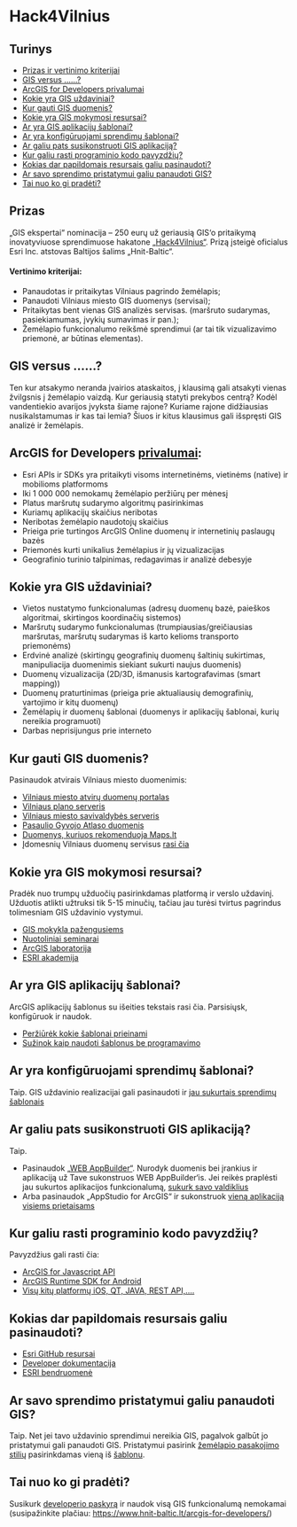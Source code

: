 # Hack4Vilnius

## Turinys

- [Prizas ir vertinimo kriterijai](#prizas)
- [GIS versus ......?](#gis-versus-)
- [ArcGIS for Developers privalumai](#arcgis-for-developers-privalumai)
- [Kokie yra GIS uždaviniai?](#kokie-yra-gis-uždaviniai)
- [Kur gauti GIS duomenis?](#kur-gauti-gis-duomenis)
- [Kokie yra GIS mokymosi resursai?](#kokie-yra-gis-mokymosi-resursai)
- [Ar yra GIS aplikacijų šablonai?](#ar-yra-gis-aplikacijų-šablonai)
- [Ar yra konfigūruojami sprendimų šablonai?](#ar-yra-konfigūruojami-sprendimų-šablonai)
- [Ar galiu pats susikonstruoti GIS aplikaciją?](#ar-galiu-pats-susikonstruoti-gis-aplikaciją)
- [Kur galiu rasti programinio kodo pavyzdžių?](#kur-galiu-rasti-programinio-kodo-pavyzdžių)
- [Kokias dar papildomais resursais galiu pasinaudoti?](#kokias-dar-papildomais-resursais-galiu-pasinaudoti)
- [Ar savo sprendimo pristatymui galiu panaudoti GIS?](#ar-savo-sprendimo-pristatymui-galiu-panaudoti-gis)
- [Tai nuo ko gi pradėti?](#tai-nuo-ko-gi-pradėti)

## Prizas

„GIS ekspertai“ nominacija – 250 eurų už geriausią GIS‘o pritaikymą inovatyviuose sprendimuose hakatone [„Hack4Vilnius“](www.hack4vilnius.lt). Prizą įsteigė oficialus Esri Inc. atstovas Baltijos šalims „Hnit-Baltic“.

#### Vertinimo kriterijai: 
*	Panaudotas ir pritaikytas Vilniaus pagrindo žemėlapis; 
*	Panaudoti Vilniaus miesto GIS duomenys (servisai);
*	Pritaikytas bent vienas GIS analizės servisas. (maršruto sudarymas, pasiekiamumas, įvykių sumavimas ir pan.);
*	Žemėlapio funkcionalumo reikšmė sprendimui (ar tai tik vizualizavimo priemonė, ar būtinas elementas).

## GIS versus ......?
Ten kur atsakymo neranda įvairios ataskaitos, į klausimą gali atsakyti vienas žvilgsnis į žemėlapio vaizdą. Kur geriausią statyti prekybos centrą? Kodėl vandentiekio avarijos įvyksta šiame rajone? Kuriame rajone didžiausias nusikalstamumas ir kas tai lemia? Šiuos ir kitus klausimus gali išspręsti GIS analizė ir žemėlapis.

## ArcGIS for Developers [privalumai](https://bit.ly/2noiFHZ):
*	Esri APIs ir SDKs yra pritaikyti visoms internetinėms, vietinėms (native) ir mobilioms platformoms
*	Iki 1 000 000 nemokamų žemėlapio peržiūrų per mėnesį 
*	Platus maršrutų sudarymo algoritmų pasirinkimas
*	Kuriamų aplikacijų skaičius neribotas
*	Neribotas žemėlapio naudotojų skaičius
*	Prieiga prie turtingos ArcGIS Online duomenų ir internetinių paslaugų bazės
*	Priemonės kurti unikalius žemėlapius ir jų vizualizacijas
*	Geografinio turinio talpinimas, redagavimas ir analizė debesyje
 
## Kokie yra GIS uždaviniai?
*	Vietos nustatymo funkcionalumas (adresų duomenų bazė, paieškos algoritmai, skirtingos koordinačių sistemos)
*	Maršrutų sudarymo funkcionalumas (trumpiausias/greičiausias maršrutas, maršrutų sudarymas iš karto kelioms transporto priemonėms)
*	Erdvinė analizė (skirtingų geografinių duomenų šaltinių sukirtimas, manipuliacija duomenimis siekiant sukurti naujus duomenis)
*	Duomenų vizualizacija (2D/3D, išmanusis kartografavimas (smart mapping))
*	Duomenų praturtinimas (prieiga prie aktualiausių demografinių, vartojimo ir kitų duomenų)
*	Žemėlapių ir duomenų šablonai (duomenys ir aplikacijų šablonai, kurių nereikia programuoti) 
*	Darbas neprisijungus prie interneto

## Kur gauti GIS duomenis?
Pasinaudok atvirais Vilniaus miesto duomenimis:
*	[Vilniaus miesto atvirų duomenų portalas](https://data-vplanas.opendata.arcgis.com)
*	[Vilniaus plano serveris](https://zemelapiai.vplanas.lt/arcgis/rest/services) 
*	[Vilniaus miesto savivaldybės serveris](https://atviras.vplanas.lt/arcgis/rest/services)
*	[Pasaulio Gyvojo Atlaso duomenis](https://livingatlas.arcgis.com/en/browse/#d=1)
*	[Duomenys, kuriuos rekomenduoja Maps.lt](http://mapslt.maps.arcgis.com/home/index.html) 
*	Įdomesnių Vilniaus duomenų servisus [rasi čia](http://github.com/HNIT-Baltic/Hack4Vilnius/tree/master/%C4%AEdomesni%20servisai)

## Kokie yra GIS mokymosi resursai?
Pradėk nuo trumpų užduočių pasirinkdamas platformą ir verslo uždavinį. Užduotis atlikti užtruksi tik 5-15 minučių, tačiau jau turėsi tvirtus pagrindus tolimesniam GIS uždavinio vystymui.
*	[GIS mokykla pažengusiems](http://www.gismokykla.lt/arcgis-online-pazengusiems/) 
*	[Nuotoliniai seminarai](https://www.hnit-baltic.lt/nuotoliniai-seminarai/)
*	[ArcGIS laboratorija](https://developers.arcgis.com/labs/)
*	[ESRI akademija](https://www.esri.com/training/)

## Ar yra GIS aplikacijų šablonai?
ArcGIS aplikacijų šablonus su išeities tekstais rasi čia. Parsisiųsk, konfigūruok ir naudok. 
*	[Peržiūrėk kokie šablonai prieinami](https://www.arcgis.com/home/group.html?id=2f0ec8cb03574128bd673cefab106f39&start=1&view=list&focus=applications-web#content)
*	[Sužinok kaip naudoti šablonus be programavimo](https://www.esri.com/arcgis-blog/products/apps/mapping/use-web-appbuilder-to-create-configurable-app-templates/)

## Ar yra konfigūruojami sprendimų šablonai?
Taip. GIS uždavinio realizacijai gali pasinaudoti ir [jau sukurtais sprendimų šablonais](https://solutions.arcgis.com/) 

## Ar galiu pats susikonstruoti GIS aplikaciją?
Taip.
*	Pasinaudok [„WEB AppBuilder“](https://www.esri.com/en-us/arcgis/products/web-appbuilder/overview). Nurodyk duomenis bei įrankius ir aplikaciją už Tave sukonstruos WEB AppBuilder‘is. Jei reikės praplėsti jau sukurtos aplikacijos funkcionalumą, [sukurk savo valdiklius](https://developers.arcgis.com/web-appbuilder/)
*	Arba pasinaudok „AppStudio for ArcGIS“ ir sukonstruok [vieną aplikaciją visiems prietaisams](https://appstudio.arcgis.com/) 

## Kur galiu rasti programinio kodo pavyzdžių?
Pavyzdžius gali rasti čia:
*	[ArcGIS for Javascript API](https://developers.arcgis.com/javascript/latest/sample-code/index.html)
*	[ArcGIS Runtime SDK for Android](https://developers.arcgis.com/android/latest/sample-code/sample-code.htm)
*	[Visų kitų platformų iOS, QT, JAVA, REST API,....](https://developers.arcgis.com/)
 
## Kokias dar papildomais resursais galiu pasinaudoti?
*	[Esri GitHub resursai](https://github.com/esri)
*	[Developer dokumentacija](https://developers.arcgis.com/documentation/)
*	[ESRI bendruomenė](https://community.esri.com/) 

## Ar savo sprendimo pristatymui galiu panaudoti GIS?
Taip. Net jei tavo uždavinio sprendimui nereikia GIS, pagalvok galbūt jo pristatymui gali panaudoti GIS. Pristatymui pasirink [žemėlapio pasakojimo stilių](https://storymaps.arcgis.com/en/) pasirinkdamas vieną iš [šablonu](https://storymaps.arcgis.com/en/app-list/).

## Tai nuo ko gi pradėti?
Susikurk [developerio paskyrą](https://developers.arcgis.com/sign-up) ir naudok visą GIS funkcionalumą nemokamai (susipažinkite plačiau: https://www.hnit-baltic.lt/arcgis-for-developers/) 
